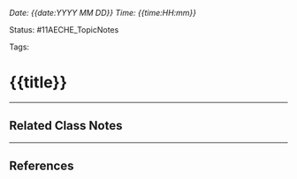 
*Date: {{date:YYYY MM DD}} Time: {{time:HH:mm}}*

Status: #11AECHE_TopicNotes 

Tags: 

# {{title}}




---
## Related Class Notes

---
## References
